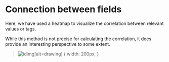 # Connection between fields

Here, we have used a heatmap to visualize the correlation between relevant values or tags. 

While this method is not precise for calculating the correlation, it does provide an interesting perspective to some extent.


>![id](./heatmap.png)img[alt=drawing] { width: 200px; }
